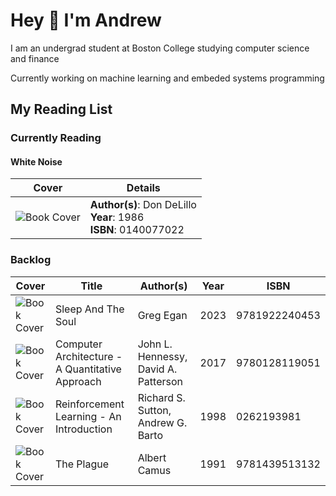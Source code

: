 # Hey 👋 I'm Andrew

I am an undergrad student at Boston College studying computer science and finance

Currently working on machine learning and embeded systems programming

## My Reading List

### Currently Reading

#### White Noise

| Cover | Details |
| ----- | ------- |
| ![Book Cover](https://covers.openlibrary.org/b/isbn/0140077022-M.jpg) | **Author(s)**: Don DeLillo<br>**Year**: 1986<br>**ISBN**: 0140077022 |

### Backlog

| Cover | Title | Author(s) | Year | ISBN |
| ----- | ----- | --------- | ---- | ---- |
| ![Book Cover](https://covers.openlibrary.org/b/isbn/9781922240453-S.jpg) | Sleep And The Soul | Greg Egan | 2023 | 9781922240453 |
| ![Book Cover](https://covers.openlibrary.org/b/isbn/9780128119051-S.jpg) | Computer Architecture - A Quantitative Approach | John L. Hennessy, David A. Patterson | 2017 | 9780128119051 |
| ![Book Cover](https://covers.openlibrary.org/b/isbn/0262193981-S.jpg) | Reinforcement Learning - An Introduction | Richard S. Sutton, Andrew G. Barto | 1998 | 0262193981 |
| ![Book Cover](https://covers.openlibrary.org/b/isbn/9781439513132-S.jpg) | The Plague | Albert Camus | 1991 | 9781439513132 |
